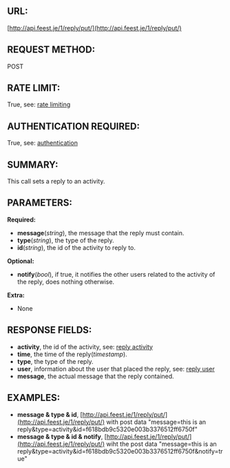 URL:
----
[http://api.feest.je/1/reply/put/](http://api.feest.je/1/reply/put/)

REQUEST METHOD:
---------------
POST

RATE LIMIT:
-----------
True, see: [rate limiting](parts/rate-limiting.md)

AUTHENTICATION REQUIRED:
------------------------
True, see: [authentication](<link naar authenticationpagina>)

SUMMARY:
--------
This call sets a reply to an activity.

PARAMETERS:
-----------

**Required:**

 - **message**(*string*), the message that the reply must contain.
 - **type**(*string*), the type of the reply.
 - **id**(*string*), the id of the activity to reply to.

**Optional:**

 - **notify**(*bool*), if true, it notifies the other users related to the activity of the reply, does nothing otherwise.

**Extra:**

 - None

RESPONSE FIELDS:
---------------- 
 - **activity**, the id of the activity, see: [reply activity](<link naar activity pagina>)
 - **time**, the time of the reply(*timestamp*).
 - **type**, the type of the reply.
 - **user**, information about the user that placed the reply, see: [reply user](parts/user.md)
 - **message**, the actual message that the reply contained.

EXAMPLES:
---------
 - **message & type & id**, [http://api.feest.je/1/reply/put/](http://api.feest.je/1/reply/put/) with post data "message=this is an reply&type=activity&id=f618bdb9c5320e003b3376512ff6750f"
 - **message & type & id & notify**, [http://api.feest.je/1/reply/put/](http://api.feest.je/1/reply/put/) wiht the post data "message=this is an reply&type=activity&id=f618bdb9c5320e003b3376512ff6750f&notify=true"